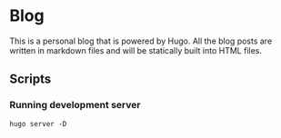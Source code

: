 # Blog

This is a personal blog that is powered by Hugo. All the blog posts are written in markdown files and will be statically built into HTML files.

## Scripts

### Running development server

`hugo server -D`
